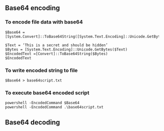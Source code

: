 ## Base64 encoding

### To encode file data with base64 
```
$Base64 = [System.Convert]::ToBase64String([System.Text.Encoding]::Unicode.GetBytes([System.IO.File]::ReadAllText("script.ps1")))

$Text = ‘This is a secret and should be hidden’
$Bytes = [System.Text.Encoding]::Unicode.GetBytes($Text)
$EncodedText =[Convert]::ToBase64String($Bytes)
$EncodedText
```

### To write encoded string to file 
```$Base64 > base64script.txt```

### To execute base64 encoded script 
```
powershell -EncodedCommand $Base64
powershell -EncodedCommand .\base64script.txt
```
## Base64 decoding
